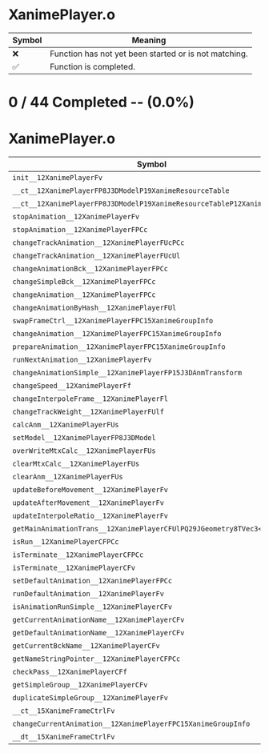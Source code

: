 # XanimePlayer.o
| Symbol | Meaning 
| ------------- | ------------- 
| :x: | Function has not yet been started or is not matching. 
| :white_check_mark: | Function is completed. 


# 0 / 44 Completed -- (0.0%)
# XanimePlayer.o
| Symbol | Decompiled? |
| ------------- | ------------- |
| `init__12XanimePlayerFv` | :x: |
| `__ct__12XanimePlayerFP8J3DModelP19XanimeResourceTable` | :x: |
| `__ct__12XanimePlayerFP8J3DModelP19XanimeResourceTableP12XanimePlayer` | :x: |
| `stopAnimation__12XanimePlayerFv` | :x: |
| `stopAnimation__12XanimePlayerFPCc` | :x: |
| `changeTrackAnimation__12XanimePlayerFUcPCc` | :x: |
| `changeTrackAnimation__12XanimePlayerFUcUl` | :x: |
| `changeAnimationBck__12XanimePlayerFPCc` | :x: |
| `changeSimpleBck__12XanimePlayerFPCc` | :x: |
| `changeAnimation__12XanimePlayerFPCc` | :x: |
| `changeAnimationByHash__12XanimePlayerFUl` | :x: |
| `swapFrameCtrl__12XanimePlayerFPC15XanimeGroupInfo` | :x: |
| `changeAnimation__12XanimePlayerFPC15XanimeGroupInfo` | :x: |
| `prepareAnimation__12XanimePlayerFPC15XanimeGroupInfo` | :x: |
| `runNextAnimation__12XanimePlayerFv` | :x: |
| `changeAnimationSimple__12XanimePlayerFP15J3DAnmTransform` | :x: |
| `changeSpeed__12XanimePlayerFf` | :x: |
| `changeInterpoleFrame__12XanimePlayerFl` | :x: |
| `changeTrackWeight__12XanimePlayerFUlf` | :x: |
| `calcAnm__12XanimePlayerFUs` | :x: |
| `setModel__12XanimePlayerFP8J3DModel` | :x: |
| `overWriteMtxCalc__12XanimePlayerFUs` | :x: |
| `clearMtxCalc__12XanimePlayerFUs` | :x: |
| `clearAnm__12XanimePlayerFUs` | :x: |
| `updateBeforeMovement__12XanimePlayerFv` | :x: |
| `updateAfterMovement__12XanimePlayerFv` | :x: |
| `updateInterpoleRatio__12XanimePlayerFv` | :x: |
| `getMainAnimationTrans__12XanimePlayerCFUlPQ29JGeometry8TVec3<f>` | :x: |
| `isRun__12XanimePlayerCFPCc` | :x: |
| `isTerminate__12XanimePlayerCFPCc` | :x: |
| `isTerminate__12XanimePlayerCFv` | :x: |
| `setDefaultAnimation__12XanimePlayerFPCc` | :x: |
| `runDefaultAnimation__12XanimePlayerFv` | :x: |
| `isAnimationRunSimple__12XanimePlayerCFv` | :x: |
| `getCurrentAnimationName__12XanimePlayerCFv` | :x: |
| `getDefaultAnimationName__12XanimePlayerCFv` | :x: |
| `getCurrentBckName__12XanimePlayerCFv` | :x: |
| `getNameStringPointer__12XanimePlayerCFPCc` | :x: |
| `checkPass__12XanimePlayerCFf` | :x: |
| `getSimpleGroup__12XanimePlayerCFv` | :x: |
| `duplicateSimpleGroup__12XanimePlayerFv` | :x: |
| `__ct__15XanimeFrameCtrlFv` | :x: |
| `changeCurrentAnimation__12XanimePlayerFPC15XanimeGroupInfo` | :x: |
| `__dt__15XanimeFrameCtrlFv` | :x: |
